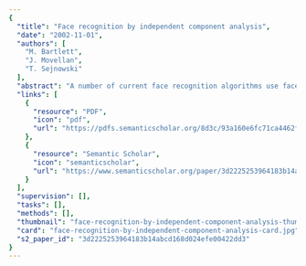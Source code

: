 ```yaml
---
{
  "title": "Face recognition by independent component analysis",
  "date": "2002-11-01",
  "authors": [
    "M. Bartlett",
    "J. Movellan",
    "T. Sejnowski"
  ],
  "abstract": "A number of current face recognition algorithms use face representations found by unsupervised statistical methods. Typically these methods find a set of basis images and represent faces as a linear combination of those images. Principal component analysis (PCA) is a popular example of such methods. The basis images found by PCA depend only on pairwise relationships between pixels in the image database. In a task such as face recognition, in which important information may be contained in the high-order relationships among pixels, it seems reasonable to expect that better basis images may be found by methods sensitive to these high-order statistics. Independent component analysis (ICA), a generalization of PCA, is one such method. We used a version of ICA derived from the principle of optimal information transfer through sigmoidal neurons. ICA was performed on face images in the FERET database under two different architectures, one which treated the images as random variables and the pixels as outcomes, and a second which treated the pixels as random variables and the images as outcomes. The first architecture found spatially local basis images for the faces. The second architecture produced a factorial face code. Both ICA representations were superior to representations based on PCA for recognizing faces across days and changes in expression. A classifier that combined the two ICA representations gave the best performance.",
  "links": [
    {
      "resource": "PDF",
      "icon": "pdf",
      "url": "https://pdfs.semanticscholar.org/8d3c/93a160e6fc71ca4462f0e0a25bc75f4debae.pdf"
    },
    {
      "resource": "Semantic Scholar",
      "icon": "semanticscholar",
      "url": "https://www.semanticscholar.org/paper/3d2225253964183b14abcd168d024efe00422dd3"
    }
  ],
  "supervision": [],
  "tasks": [],
  "methods": [],
  "thumbnail": "face-recognition-by-independent-component-analysis-thumb.jpg",
  "card": "face-recognition-by-independent-component-analysis-card.jpg",
  "s2_paper_id": "3d2225253964183b14abcd168d024efe00422dd3"
}
---
```



